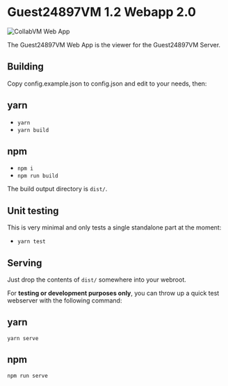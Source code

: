 # Guest24897VM 1.2 Webapp 2.0

![CollabVM Web App](/webapp.png)

The Guest24897VM Web App is the viewer for the Guest24897VM Server.

## Building

Copy config.example.json to config.json and edit to your needs, then:

## yarn
- `yarn`
- `yarn build`

## npm
- `npm i`
- `npm run build`

The build output directory is `dist/`.

## Unit testing

This is very minimal and only tests a single standalone part at the moment:

- `yarn test`

## Serving

Just drop the contents of `dist/` somewhere into your webroot. 

For **testing or development purposes only**, you can throw up a quick test webserver with the following command:

## yarn

`yarn serve`

## npm

`npm run serve`

